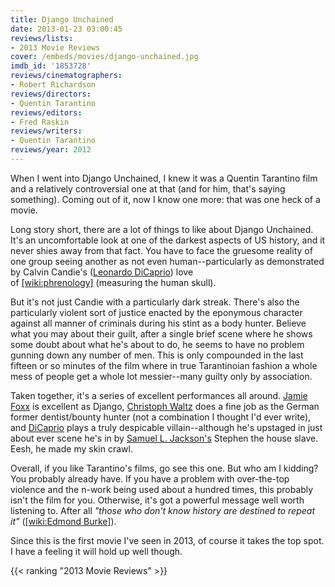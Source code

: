 ```yaml
---
title: Django Unchained
date: 2013-01-23 03:00:45
reviews/lists:
- 2013 Movie Reviews
cover: /embeds/movies/django-unchained.jpg
imdb_id: '1853728'
reviews/cinematographers:
- Robert Richardson
reviews/directors:
- Quentin Tarantino
reviews/editors:
- Fred Raskin
reviews/writers:
- Quentin Tarantino
reviews/year: 2012
---
```

 When I went into Django Unchained, I knew it was a Quentin Tarantino film and a relatively controversial one at that (and for him, that's saying something). Coming out of it, now I know one more: that was one heck of a movie.

<!--more-->

Long story short, there are a lot of things to like about Django Unchained. It's an uncomfortable look at one of the darkest aspects of US history, and it never shies away from that fact. You have to face the gruesome reality of one group seeing another as not even human--particularly as demonstrated by Calvin Candie's (<a title="Leonardo DiCaprio" href="http://www.imdb.com/name/nm0000138/">Leonardo DiCaprio</a>) love of [[wiki:phrenology]]() (measuring the human skull).

But it's not just Candie with a particularly dark streak. There's also the particularly violent sort of justice enacted by the eponymous character against all manner of criminals during his stint as a body hunter. Believe what you may about their guilt, after a single brief scene where he shows some doubt about what he's about to do, he seems to have no problem gunning down any number of men. This is only compounded in the last fifteen or so minutes of the film where in true Tarantinoian fashion a whole mess of people get a whole lot messier--many guilty only by association.

Taken together, it's a series of excellent performances all around. <a title="IMDB: Jamie Foxx" href="http://www.imdb.com/name/nm0004937/">Jamie Foxx</a> is excellent as Django, <a title="IMDB: Christoph Waltz" href="http://www.imdb.com/name/nm0910607/">Christoph Waltz</a> does a fine job as the German former dentist/bounty hunter (not a combination I thought I'd ever write), and <a title="IMDB: Leonardo DiCaprio" href="http://www.imdb.com/name/nm0000138/">DiCaprio</a> plays a truly despicable villain--although he's upstaged in just about ever scene he's in by <a title="IMDB: Samuel L. Jackson" href="http://www.imdb.com/name/nm0000168/">Samuel L. Jackson's</a> Stephen the house slave. Eesh, he made my skin crawl.

Overall, if you like Tarantino's films, go see this one. But who am I kidding? You probably already have. If you have a problem with over-the-top violence and the n-work being used about a hundred times, this probably isn't the film for you. Otherwise, it's got a powerful message well worth listening to. After all *"those who don't know history are destined to repeat it"* ([[wiki:Edmond Burke]]()).

Since this is the first movie I've seen in 2013, of course it takes the top spot. I have a feeling it will hold up well though. 

{{< ranking "2013 Movie Reviews" >}}